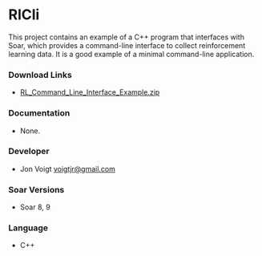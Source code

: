 # RlCli #
This project contains an example of a C++ program that interfaces with Soar, which provides a command-line interface to collect reinforcement learning data. It is a good example of a minimal command-line application.

### Download Links ###
  * [RL\_Command\_Line\_Interface\_Example.zip](http://web.eecs.umich.edu/~soar/downloads/Unsupported/RL_Command_Line_Interface_Example.zip)

### Documentation ###
  * None.

### Developer ###
  * Jon Voigt <voigtjr@gmail.com>

### Soar Versions ###
  * Soar 8, 9

### Language ###
  * C++





